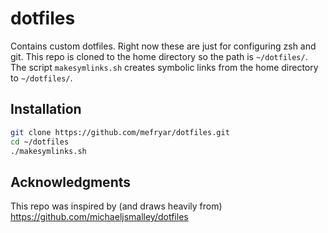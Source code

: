# dotfiles
Contains custom dotfiles. Right now these are just for configuring zsh and
git. This repo is cloned to the home directory so the path is `~/dotfiles/`.
The script `makesymlinks.sh` creates symbolic links from the home directory to
`~/dotfiles/`.

## Installation

``` bash
git clone https://github.com/mefryar/dotfiles.git
cd ~/dotfiles
./makesymlinks.sh
```

## Acknowledgments
This repo was inspired by (and draws heavily from) https://github.com/michaeljsmalley/dotfiles
